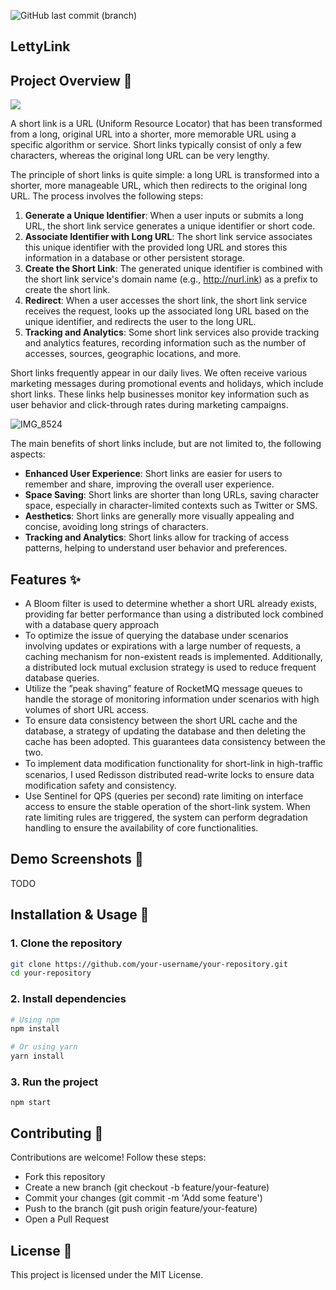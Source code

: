 

![GitHub last commit (branch)](https://img.shields.io/github/last-commit/opengoofy/hippo4j/develop?color=orange)

## LettyLink


## Project Overview 📖
![](https://images-machen.oss-cn-beijing.aliyuncs.com/image-20231115133642504.png)

A short link is a URL (Uniform Resource Locator) that has been transformed from a long, original URL into a shorter, more memorable URL using a specific algorithm or service. Short links typically consist of only a few characters, whereas the original long URL can be very lengthy.

The principle of short links is quite simple: a long URL is transformed into a shorter, more manageable URL, which then redirects to the original long URL. The process involves the following steps:

1. **Generate a Unique Identifier**: When a user inputs or submits a long URL, the short link service generates a unique identifier or short code.
2. **Associate Identifier with Long URL**: The short link service associates this unique identifier with the provided long URL and stores this information in a database or other persistent storage.
3. **Create the Short Link**: The generated unique identifier is combined with the short link service's domain name (e.g., http://nurl.ink) as a prefix to create the short link.
4. **Redirect**: When a user accesses the short link, the short link service receives the request, looks up the associated long URL based on the unique identifier, and redirects the user to the long URL.
5. **Tracking and Analytics**: Some short link services also provide tracking and analytics features, recording information such as the number of accesses, sources, geographic locations, and more.

   
Short links frequently appear in our daily lives. We often receive various marketing messages during promotional events and holidays, which include short links. These links help businesses monitor key information such as user behavior and click-through rates during marketing campaigns.


![IMG_8524](https://github.com/user-attachments/assets/03f09256-2088-4795-acff-91965b120e5b)


The main benefits of short links include, but are not limited to, the following aspects:

- **Enhanced User Experience**: Short links are easier for users to remember and share, improving the overall user experience.
- **Space Saving**: Short links are shorter than long URLs, saving character space, especially in character-limited contexts such as Twitter or SMS.
- **Aesthetics**: Short links are generally more visually appealing and concise, avoiding long strings of characters.
- **Tracking and Analytics**: Short links allow for tracking of access patterns, helping to understand user behavior and preferences.



## Features ✨

- A Bloom filter is used to determine whether a short URL already exists, providing far better performance than using a distributed lock combined with a database query approach
- To optimize the issue of querying the database under scenarios involving updates or expirations with a large number of requests, a caching mechanism for non-existent reads is implemented. Additionally, a distributed lock mutual exclusion strategy is used to reduce frequent database queries.
- Utilize the ”peak shaving” feature of RocketMQ message queues to handle the storage of monitoring information under scenarios with high volumes of short URL access.
- To ensure data consistency between the short URL cache and the database, a strategy of updating the database and then deleting the cache has been adopted. This guarantees data consistency between the two.
- To implement data modification functionality for short-link in high-traﬀic scenarios, I used Redisson distributed read-write locks to ensure data modification safety and consistency.
- Use Sentinel for QPS (queries per second) rate limiting on interface access to ensure the stable operation of the short-link system. When rate limiting rules are triggered, the system can perform degradation handling to ensure the availability of core functionalities.

## Demo Screenshots 📸
TODO



## Installation & Usage 🚀

### 1. Clone the repository

```bash
git clone https://github.com/your-username/your-repository.git
cd your-repository
```

### 2. Install dependencies


```bash
# Using npm
npm install

# Or using yarn
yarn install
```

### 3. Run the project
```
npm start
```

## Contributing 🤝
Contributions are welcome! Follow these steps:

- Fork this repository
- Create a new branch (git checkout -b feature/your-feature)
- Commit your changes (git commit -m 'Add some feature')
- Push to the branch (git push origin feature/your-feature)
- Open a Pull Request



## License 📄
This project is licensed under the MIT License.

